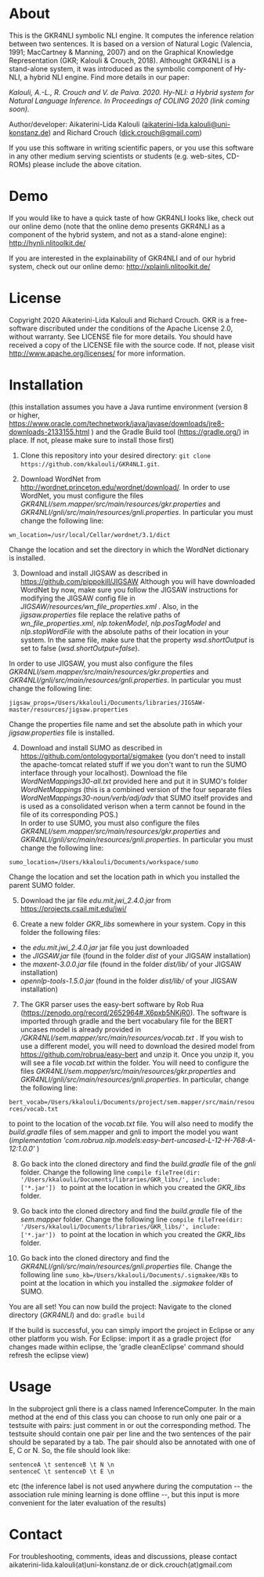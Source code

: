 # About

This is the GKR4NLI symbolic NLI engine. It computes the inference relation between two sentences. It is based on a version of Natural Logic (Valencia, 1991;
MacCartney & Manning, 2007) and on the Graphical Knowledge Representation (GKR; Kalouli & Crouch, 2018). Althought GKR4NLI is a stand-alone system, it was introduced
as the symbolic component of Hy-NLI, a hybrid NLI engine. Find more details in our paper:

*Kalouli, A.-L., R. Crouch and V. de Paiva. 2020. Hy-NLI: a Hybrid system for Natural Language Inference. In Proceedings of COLING 2020 (link coming soon).*

Author/developer: Aikaterini-Lida Kalouli (<aikaterini-lida.kalouli@uni-konstanz.de>) and Richard Crouch (<dick.crouch@gmail.com>)

If you use this software in writing scientific papers, or you use this software in any other medium serving scientists or students (e.g. web-sites,
CD-ROMs) please include the above citation.

# Demo
If you would like to have a quick taste of how GKR4NLI looks like, check out our online demo (note that the online demo presents GKR4NLI as a component of the 
hybrid system, and not as a stand-alone engine): http://hynli.nlitoolkit.de/

If you are interested in the explainability of GKR4NLI and of our hybrid system, check out our online demo: http://xplainli.nlitoolkit.de/

# License
Copyright 2020 Aikaterini-Lida Kalouli and Richard Crouch. GKR is a free-software discributed under the conditions of the Apache License 2.0, without warranty. See LICENSE file for more details. You should have received a copy of the LICENSE file with the source code. If not, please visit http://www.apache.org/licenses/ for more information. 

# Installation 

(this installation assumes you have a Java runtime environment (version 8 or higher, <https://www.oracle.com/technetwork/java/javase/downloads/jre8-downloads-2133155.html> ) and the Gradle Build tool (<https://gradle.org/>) in place. If not, please make sure to install those first)

1. Clone this repository into your desired directory: ``` git clone https://github.com/kkalouli/GKR4NLI.git ```.

2.  Download WordNet from http://wordnet.princeton.edu/wordnet/download/.
In order to use WordNet, you must configure the files *GKR4NLI/sem.mapper/src/main/resources/gkr.properties* and *GKR4NLI/gnli/src/main/resources/gnli.properties*. 
In particular you must change the following line:

``` wn_location=/usr/local/Cellar/wordnet/3.1/dict ```

Change the location and set the directory in which the WordNet dictionary is installed.

3. Download and install JIGSAW as described in <https://github.com/pippokill/JIGSAW> 
Although you will have downloaded WordNet by now, make sure you follow the JIGSAW instructions for modifying the JIGSAW config file in
*JIGSAW/resources/wn_file_properties.xml* . Also, in the *jigsaw.properties* file replace the relative paths of *wn_file_properties.xml*, *nlp.tokenModel*, *nlp.posTagModel* and 
*nlp.stopWordFile* with the absolute paths of their location in your system. In the same file, make sure that the property *wsd.shortOutput* is set to false (*wsd.shortOutput=false*).

In order to use JIGSAW, you must also configure the files *GKR4NLI/sem.mapper/src/main/resources/gkr.properties* and *GKR4NLI/gnli/src/main/resources/gnli.properties*. 
In particular you must change the following line:

``` jigsaw_props=/Users/kkalouli/Documents/libraries/JIGSAW-master/resources/jigsaw.properties ```

Change the properties file name and set the absolute path in which your *jigsaw.properties* file is installed. 

4. Download and install SUMO as described in https://github.com/ontologyportal/sigmakee (you don't need to install the apache-tomcat related stuff if we you don't want to run the SUMO interface through your localhost). Download the file *WordNetMappings30-all.txt* provided here and put it in SUMO's folder *WordNetMappings* (this is a combined version of the four separate files *WordNetMappings30-noun/verb/adj/adv* that SUMO itself provides and is used as a consolidated verison when a term cannot be found in the file of its corresponding POS.)  
In order to use SUMO, you must also configure the files *GKR4NLI/sem.mapper/src/main/resources/gkr.properties* and *GKR4NLI/gnli/src/main/resources/gnli.properties*.
In particular you must change the following line:

``` sumo_location=/Users/kkalouli/Documents/workspace/sumo ```

Change the location and set the location path in which you installed the parent SUMO folder. 

5. Download the jar file *edu.mit.jwi_2.4.0.jar* from <https://projects.csail.mit.edu/jwi/>

6. Create a new folder *GKR_libs* somewhere in your system. Copy in this folder the following files:
- the *edu.mit.jwi_2.4.0.jar* jar file you just downloaded
- the *JIGSAW.jar* file (found in the folder *dist* of your JIGSAW installation)
- the *maxent-3.0.0.jar* file (found in the folder *dist/lib/* of your JIGSAW installation)
- *opennlp-tools-1.5.0.jar* (found in the folder *dist/lib/* of your JIGSAW installation)

7. The GKR parser uses the easy-bert software by Rob Rua (https://zenodo.org/record/2652964#.X6pxb5NKjR0). The software is imported through gradle and the bert vocabulary file for the BERT uncases model is already provided in */GKR4NLI/sem.mapper/src/main/resources/vocab.txt* . If you wish to use a different model,  you will need to download the desired model from https://github.com/robrua/easy-bert and unzip it. Once you unzip it, you will see a file *vocab.txt* within the folder. You will need to configure the files *GKR4NLI/sem.mapper/src/main/resources/gkr.properties* and *GKR4NLI/gnli/src/main/resources/gnli.properties*. In particular, change the following line:

``` bert_vocab=/Users/kkalouli/Documents/project/sem.mapper/src/main/resources/vocab.txt ```  

to point to the location of the *vocab.txt* file. You will also need to modify the *build.gradle* files of sem.mapper and gnli to import the model you want (*implementation 'com.robrua.nlp.models:easy-bert-uncased-L-12-H-768-A-12:1.0.0'* )


8. Go back into the cloned directory and find the *build.gradle* file of the *gnli* folder. Change the following line
```compile fileTree(dir: '/Users/kkalouli/Documents/libraries/GKR_libs/', include: ['*.jar']) ```
to point at the location in which you created the *GKR_libs* folder. 

9. Go back into the cloned directory and find the *build.gradle* file of the *sem.mapper* folder. Change the following line
```compile fileTree(dir: '/Users/kkalouli/Documents/libraries/GKR_libs/', include: ['*.jar']) ```
to point at the location in which you created the *GKR_libs* folder. 

10. Go back into the cloned directory and find the *GKR4NLI/gnli/src/main/resources/gnli.properties* file. Change the following line
```sumo_kb=/Users/kkalouli/Documents/.sigmakee/KBs```
to point at the location in which you installed the *.sigmakee* folder of SUMO. 

You are all set! You can now build the project:
Navigate to the cloned directory (*GKR4NLI*) and do: ``` gradle build ```

If the build is successful, you can simply import the project in Eclipse or any other platform you wish.
For Eclipse: import it as a gradle project
(for changes made within eclipse, the 'gradle cleanEclipse' command should refresh the eclipse view)

# Usage

In the subproject gnli there is a class named InferenceComputer.
In the main method at the end of this class you can choose to run only one pair or a testsuite with pairs: just comment in or
out the corresponding method. The testsuite should contain one pair per line and the two sentences of the pair should be separated by a tab. The pair should also be 
annotated with one of E, C or N. So, the file should look like:
```
sentenceA \t sentenceB \t N \n
sentenceC \t sentenceD \t E \n
```
etc
(the inference label is not used anywhere during the computation -- the association rule mining learning is done offline --, but this input is more convenient for the later
evaluation of the results)

# Contact
For troubleshooting, comments, ideas and discussions, please contact aikaterini-lida.kalouli(at)uni-konstanz.de or dick.crouch(at)gmail.com
